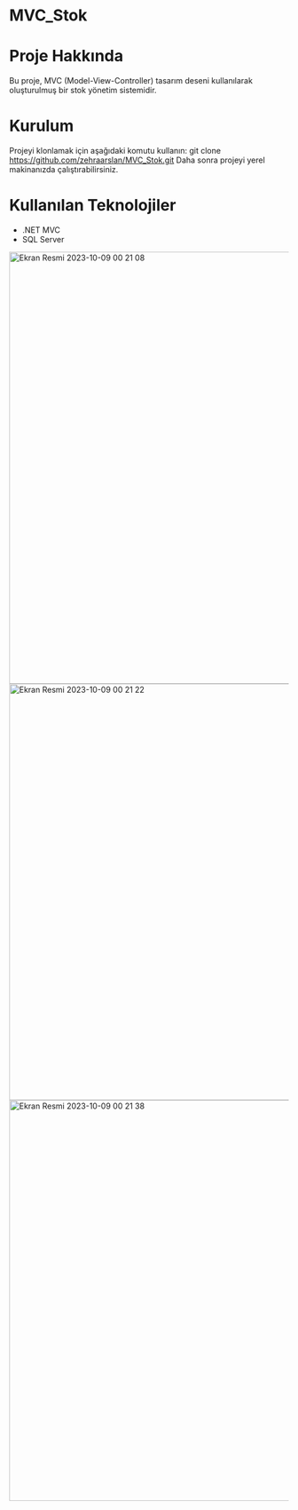 # MVC_Stok

# Proje Hakkında
Bu proje, MVC (Model-View-Controller) tasarım deseni kullanılarak oluşturulmuş bir stok yönetim sistemidir.

# Kurulum
Projeyi klonlamak için aşağıdaki komutu kullanın:  git clone https://github.com/zehraarslan/MVC_Stok.git
Daha sonra projeyi yerel makinanızda çalıştırabilirsiniz.

# Kullanılan Teknolojiler
- .NET MVC
- SQL Server

<img width="778" alt="Ekran Resmi 2023-10-09 00 21 08" src="https://github.com/zehraarslan/MVC_Stok/assets/48572250/08b6917b-6716-463e-971b-bf9d912e3235">

<img width="750" alt="Ekran Resmi 2023-10-09 00 21 22" src="https://github.com/zehraarslan/MVC_Stok/assets/48572250/e74ae21d-3d5e-47e2-a7c6-a17553388850">

<img width="722" alt="Ekran Resmi 2023-10-09 00 21 38" src="https://github.com/zehraarslan/MVC_Stok/assets/48572250/fc443d8e-2b31-4e03-9993-8f89fd629f57">
